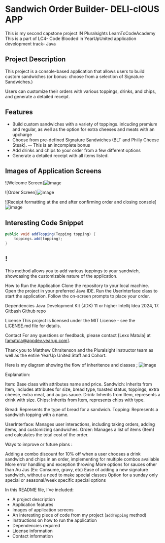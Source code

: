 # Sandwich Order Builder- DELI-cIOUS APP

This is my second capstone project IN Pluralsights LearnToCodeAcademy 
This is a part of LC4- Code Blooded in YearUpUnited application development track- Java

## Project Description
This project is a console-based application that allows users to build custom sandwiches (or bonus: choose from a selection of Signature Sandwiches.)

Users can customize their orders with various toppings, drinks, and chips, and generate a detailed receipt.

## Features
- Build custom sandwiches with a variety of toppings. inlcuding premium and regular, as well as the option for extra cheeses and meats with an upcharge 
- Choose from pre-defined Signature Sandwiches (BLT and Philly Cheese Steak). -- This is an incomplete bonus
- Add drinks and chips to your order from a few different options
- Generate a detailed receipt with all items listed.

## Images of Application Screens
![Welcome Screen]![image](https://github.com/user-attachments/assets/c56f05f9-5b08-41c2-bff6-af59e84b532d)



![Order Screen]![image](https://github.com/user-attachments/assets/2af01713-0052-470b-9205-45b4ab7845ff)


![Receipt formatting at the end after confirming order and closing console]![image](https://github.com/user-attachments/assets/7f640793-7c1d-48e2-9826-f22093b45038)


## Interesting Code Snippet
```java
public void addTopping(Topping topping) {
    toppings.add(topping);
}
```
## !
This method allows you to add various toppings to your sandwich, showcasing the customizable nature of the application.

How to Run the Application
Clone the repository to your local machine.
Open the project in your preferred Java IDE.
Run the UserInterface class to start the application.
Follow the on-screen prompts to place your order.

Dependencies
Java Development Kit (JDK) 11 or higher
Intellij Idea 2024, 17.
Gitbash
Github repo

License
This project is licensed under the MIT License - see the LICENSE.md file for details.

Contact
For any questions or feedback, please contact [Lexx Matula] at [amatula@appdev.yearup.com].

Thank you to Matthew Chrsitenson and the Pluralsight instructor team as well as the entire YearUp United Staff and Cohort.


Here is my diagram showing the flow of inheritence and classes ;
![image](https://github.com/user-attachments/assets/d5cacd9b-d2d9-4101-b39a-25821a3c15c1)

Explanation: 

Item: Base class with attributes name and price.
Sandwich: Inherits from Item, includes attributes for size, bread type, toasted status, toppings, extra cheese, extra meat, and au jus sauce.
Drink: Inherits from Item, represents a drink with size.
Chips: Inherits from Item, represents chips with type.

Bread: Represents the type of bread for a sandwich.
Topping: Represents a sandwich topping with a name.

UserInterface: Manages user interactions, including taking orders, adding items, and customizing sandwiches.
Order: Manages a list of items (Item) and calculates the total cost of the order.


Ways to improve or future plans :

Adding a combo discount for 10% off when a user chooses a drink sandwich and chips in an order, implementing for multiple combos available
More error handling and exception throwing 
More options for sauces other than Au Jus (Ex: Consume, gravy, etc)
Ease of adding a new signature sandwich, without a need to make special classes
Option for a sunday only special or seasonal/week specific special options 



In this README file, I've included:
- A project description
- Application features
- Images of application screens
- An interesting piece of code from my project (`addTopping` method)
- Instructions on how to run the application
- Dependencies required
- License information
- Contact information
